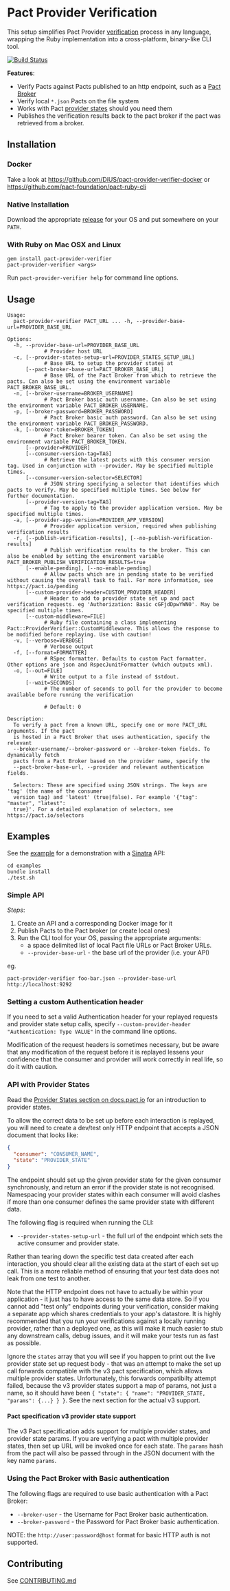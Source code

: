 # Pact Provider Verification

This setup simplifies Pact Provider [verification](https://docs.pact.io/documentation/verifying_pacts.html)
process in any language, wrapping the Ruby implementation into a cross-platform,
binary-like CLI tool.

[![Build Status](https://travis-ci.org/pact-foundation/pact-provider-verifier.svg?branch=master)](https://travis-ci.org/pact-foundation/pact-provider-verifier)

**Features**:

* Verify Pacts against Pacts published to an http endpoint, such as a [Pact Broker](https://github.com/pact-foundation/pact_broker)
* Verify local `*.json` Pacts on the file system
* Works with Pact [provider states](https://docs.pact.io/documentation/provider_states.html) should you need them
* Publishes the verification results back to the pact broker if the pact was retrieved from a broker.

## Installation

### Docker

Take a look at https://github.com/DiUS/pact-provider-verifier-docker or https://github.com/pact-foundation/pact-ruby-cli

### Native Installation

Download the appropriate [release](https://github.com/pact-foundation/pact-ruby-standalone/releases)
for your OS and put somewhere on your `PATH`.

### With Ruby on Mac OSX and Linux

```
gem install pact-provider-verifier
pact-provider-verifier <args>
```

Run `pact-provider-verifier help` for command line options.

## Usage

```
Usage:
  pact-provider-verifier PACT_URL ... -h, --provider-base-url=PROVIDER_BASE_URL

Options:
  -h, --provider-base-url=PROVIDER_BASE_URL
            # Provider host URL
  -c, [--provider-states-setup-url=PROVIDER_STATES_SETUP_URL]
            # Base URL to setup the provider states at
      [--pact-broker-base-url=PACT_BROKER_BASE_URL]
            # Base URL of the Pact Broker from which to retrieve the pacts. Can also be set using the environment variable PACT_BROKER_BASE_URL.
  -n, [--broker-username=BROKER_USERNAME]
            # Pact Broker basic auth username. Can also be set using the environment variable PACT_BROKER_USERNAME.
  -p, [--broker-password=BROKER_PASSWORD]
            # Pact Broker basic auth password. Can also be set using the environment variable PACT_BROKER_PASSWORD.
  -k, [--broker-token=BROKER_TOKEN]
            # Pact Broker bearer token. Can also be set using the environment variable PACT_BROKER_TOKEN.
      [--provider=PROVIDER]
      [--consumer-version-tag=TAG]
            # Retrieve the latest pacts with this consumer version tag. Used in conjunction with --provider. May be specified multiple times.
      [--consumer-version-selector=SELECTOR]
            # JSON string specifying a selector that identifies which pacts to verify. May be specified multiple times. See below for further documentation.
      [--provider-version-tag=TAG]
            # Tag to apply to the provider application version. May be specified multiple times.
  -a, [--provider-app-version=PROVIDER_APP_VERSION]
            # Provider application version, required when publishing verification results
  -r, [--publish-verification-results], [--no-publish-verification-results]
            # Publish verification results to the broker. This can also be enabled by setting the environment variable PACT_BROKER_PUBLISH_VERIFICATION_RESULTS=true
      [--enable-pending], [--no-enable-pending]
            # Allow pacts which are in pending state to be verified without causing the overall task to fail. For more information, see https://pact.io/pending
      [--custom-provider-header=CUSTOM_PROVIDER_HEADER]
            # Header to add to provider state set up and pact verification requests. eg 'Authorization: Basic cGFjdDpwYWN0'. May be specified multiple times.
      [--custom-middleware=FILE]
            # Ruby file containing a class implementing Pact::ProviderVerifier::CustomMiddleware. This allows the response to be modified before replaying. Use with caution!
  -v, [--verbose=VERBOSE]
            # Verbose output
  -f, [--format=FORMATTER]
            # RSpec formatter. Defaults to custom Pact formatter. Other options are json and RspecJunitFormatter (which outputs xml).
  -o, [--out=FILE]
            # Write output to a file instead of $stdout.
      [--wait=SECONDS]
            # The number of seconds to poll for the provider to become available before running the verification

            # Default: 0

Description:
  To verify a pact from a known URL, specify one or more PACT_URL arguments. If the pact
  is hosted in a Pact Broker that uses authentication, specify the relevant
  --broker-username/--broker-password or --broker-token fields. To dynamically fetch
  pacts from a Pact Broker based on the provider name, specify the
  --pact-broker-base-url, --provider and relevant authentication fields.

  Selectors: These are specified using JSON strings. The keys are 'tag' (the name of the consumer
  version tag) and 'latest' (true|false). For example '{"tag": "master", "latest":
  true}'. For a detailed explanation of selectors, see https://pact.io/selectors
```

## Examples

See the [example](examples) for a demonstration with a [Sinatra](http://www.sinatrarb.com/) API:

```
cd examples
bundle install
./test.sh
```

### Simple API

*Steps*:

1. Create an API and a corresponding Docker image for it
1. Publish Pacts to the Pact broker (or create local ones)
1. Run the CLI tool for your OS, passing the appropriate arguments:
   * a space delimited list of local Pact file URLs or Pact Broker URLs.
   * `--provider-base-url` - the base url of the provider (i.e. your API)

eg.

```
pact-provider-verifier foo-bar.json --provider-base-url http://localhost:9292
```

### Setting a custom Authentication header

If you need to set a valid Authentication header for your replayed requests and provider state setup calls, specify `--custom-provider-header "Authentication: Type VALUE"` in the command line options.

Modification of the request headers is sometimes necessary, but be aware that any modification of the request before it is replayed lessens your confidence that the consumer and provider will work correctly in real life, so do it with caution.

### API with Provider States

Read the [Provider States section on docs.pact.io](https://docs.pact.io/documentation/provider_states.html) for an introduction to provider states.

To allow the correct data to be set up before each interaction is replayed, you will need to create a dev/test only HTTP endpoint that accepts a JSON document that looks like:

```json
{
  "consumer": "CONSUMER_NAME",
  "state": "PROVIDER_STATE"
}
```

The endpoint should set up the given provider state for the given consumer synchronously, and return an error if the provider state is not recognised. Namespacing your provider states within each consumer will avoid clashes if more than one consumer defines the same provider state with different data.

The following flag is required when running the CLI:

* `--provider-states-setup-url` - the full url of the endpoint which sets the active consumer and provider state.

Rather than tearing down the specific test data created after each interaction, you should clear all the existing data at the start of each set up call. This is a more reliable method of ensuring that your test data does not leak from one test to another.

Note that the HTTP endpoint does not have to actually be within your application - it just has to have access to the same data store. So if you cannot add "test only" endpoints during your verification, consider making a separate app which shares credentials to your app's datastore. It is highly recommended that you run your verifications against a locally running provider, rather than a deployed one, as this will make it much easier to stub any downstream calls, debug issues, and it will make your tests run as fast as possible.

Ignore the `states` array that you will see if you happen to print out the live provider state set up request body - that was an attempt to make the set up call forwards compatible with the v3 pact specification, which allows multiple provider states. Unfortunately, this forwards compatibilty attempt failed, because the v3 provider states support a map of params, not just a name, so it should have been `{ "state": { "name": "PROVIDER_STATE, "params": {...} } }`. See the next section for the actual v3 support.

#### Pact specification v3 provider state support

The v3 Pact specification adds support for multiple provider states, and provider state params. If you are verifying a pact with multiple provider states, then set up URL will be invoked once for each state. The `params` hash from the pact will also be passed through in the JSON document with the key name `params`.

### Using the Pact Broker with Basic authentication

The following flags are required to use basic authentication with a Pact Broker:

* `--broker-user` - the Username for Pact Broker basic authentication.
* `--broker-password` - the Password for Pact Broker basic authentication.

NOTE: the `http://user:password@host` format for basic HTTP auth is not supported.

## Contributing

See [CONTRIBUTING.md](/CONTRIBUTING.md)

[pact]: https://github.com/realestate-com-au/pact
[releases]: https://github.com/bethesque/pact-mock_service/releases
[javascript]: https://github.com/DiUS/pact-consumer-js-dsl
[pact-dev]: https://groups.google.com/forum/#!forum/pact-dev
[windows]: https://github.com/bethesque/pact-mock_service/wiki/Building-a-Windows-standalone-executable
[install-windows]: https://github.com/bethesque/pact-mock_service/wiki/Installing-the-pact-mock_service-gem-on-Windows
[why-generated]: https://github.com/realestate-com-au/pact/wiki/FAQ#why-are-the-pacts-generated-and-not-static

